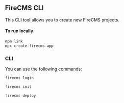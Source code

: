 ## FireCMS CLI

This CLI tool allows you to create new FireCMS projects.

#### To run locally

```bash
npm link
npx create-firecms-app
```

### CLI

You can use the following commands:

```bash
firecms login
```

```bash
firecms init
```

```bash
firecms deploy
```

